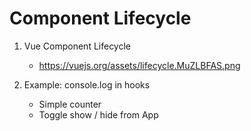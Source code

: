 # Component Lifecycle

1. Vue Component Lifecycle
    - https://vuejs.org/assets/lifecycle.MuZLBFAS.png

2. Example: console.log in hooks
    - Simple counter
    - Toggle show / hide from App


